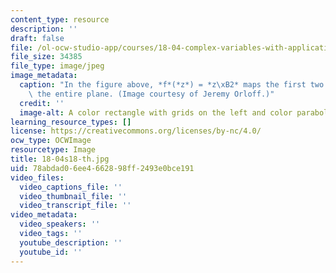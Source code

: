 ```yaml
---
content_type: resource
description: ''
draft: false
file: /ol-ocw-studio-app/courses/18-04-complex-variables-with-applications-spring-2018/78abdad06ee4662898ff2493e0bce191_18-04s18-th.jpg
file_size: 34385
file_type: image/jpeg
image_metadata:
  caption: "In the figure above, *f*(*z*) = *z\xB2* maps the first two quadrants to\
    \ the entire plane. (Image courtesy of Jeremy Orloff.)"
  credit: ''
  image-alt: A color rectangle with grids on the left and color parabolas on the right.
learning_resource_types: []
license: https://creativecommons.org/licenses/by-nc/4.0/
ocw_type: OCWImage
resourcetype: Image
title: 18-04s18-th.jpg
uid: 78abdad0-6ee4-6628-98ff-2493e0bce191
video_files:
  video_captions_file: ''
  video_thumbnail_file: ''
  video_transcript_file: ''
video_metadata:
  video_speakers: ''
  video_tags: ''
  youtube_description: ''
  youtube_id: ''
---
```

